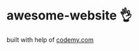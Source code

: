 # awesome-website :ok_hand:                                   
built with help of <a href="http://johnelder.com/">codemy.com</a>
